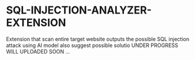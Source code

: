 # SQL-INJECTION-ANALYZER-EXTENSION
Extension that scan entire target website outputs the possible SQL injection attack using AI model also suggest possible solutio
UNDER PROGRESS WILL UPLOADED SOON ...
